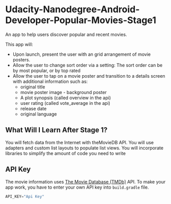 # Udacity-Nanodegree-Android-Developer-Popular-Movies-Stage1
 An app to help users discover popular and recent movies.

 This app will:

 - Upon launch, present the user with an grid arrangement of movie posters.
 - Allow the user to change sort order via a setting: The sort order can be by most popular, or by top rated
 - Allow the user to tap on a movie poster and transition to a details screen with additional information such as:
   - original title
   - movie poster image - background poster
   - A plot synopsis (called overview in the api)
   - user rating (called vote_average in the api)
   - release date
   - original language
   
## What Will I Learn After Stage 1?
You will fetch data from the Internet with theMovieDB API.
You will use adapters and custom list layouts to populate list views.
You will incorporate libraries to simplify the amount of code you need to write

## API Key
The movie information uses [The Movie Database (TMDb)](https://www.themoviedb.org/documentation/api) API.
To make your app work, you have to enter your own API key into `build.gradle` file.

```build.gradle (app)
API_KEY="Api Key"
```